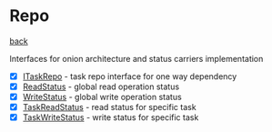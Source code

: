 # Repo
[back](../PlanumModel.md)

Interfaces for onion architecture and status carriers implementation

- [x] [ITaskRepo](./ITaskRepo.cs) - task repo interface for one way dependency
- [x] [ReadStatus](./ReadStatus.cs) - global read operation status
- [x] [WriteStatus](./WriteStatus.cs) - global write operation status
- [x] [TaskReadStatus](./TaskReadStatus.cs) - read status for specific task
- [x] [TaskWriteStatus](./TaskWriteStatus.cs) - write status for specific task
